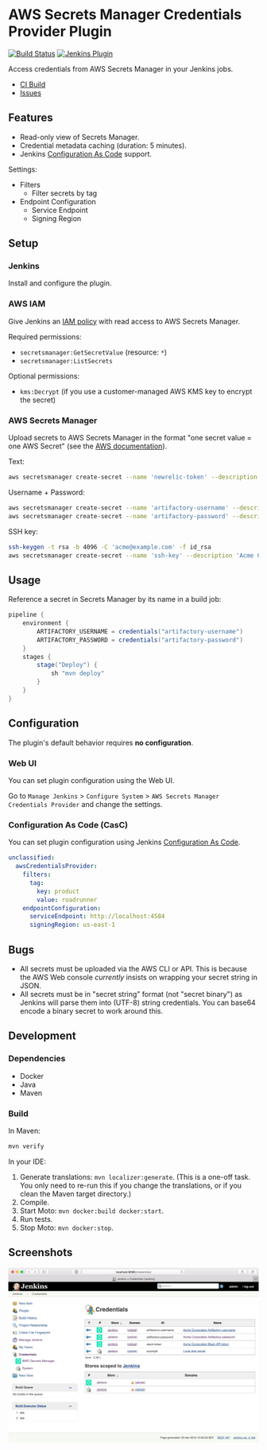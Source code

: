 # AWS Secrets Manager Credentials Provider Plugin

[![Build Status](https://ci.jenkins.io/buildStatus/icon?job=Plugins/aws-secrets-manager-credentials-provider-plugin/master)](https://ci.jenkins.io/blue/organizations/jenkins/Plugins%2Faws-secrets-manager-credentials-provider-plugin/activity/)
[![Jenkins Plugin](https://img.shields.io/jenkins/plugin/v/aws-secrets-manager-credentials-provider.svg)](https://plugins.jenkins.io/aws-secrets-manager-credentials-provider)

Access credentials from AWS Secrets Manager in your Jenkins jobs.

- [CI Build](https://ci.jenkins.io/blue/organizations/jenkins/Plugins%2Faws-secrets-manager-credentials-provider-plugin/)
- [Issues](https://issues.jenkins-ci.org/issues/?jql=component+%3D+aws-secrets-manager-credentials-provider-plugin)

## Features

- Read-only view of Secrets Manager.
- Credential metadata caching (duration: 5 minutes).
- Jenkins [Configuration As Code](https://github.com/jenkinsci/configuration-as-code-plugin) support.

Settings:

- Filters
  - Filter secrets by tag
- Endpoint Configuration
  - Service Endpoint
  - Signing Region

## Setup 

### Jenkins

Install and configure the plugin.

### AWS IAM

Give Jenkins an [IAM policy](https://docs.aws.amazon.com/secretsmanager/latest/userguide/auth-and-access_identity-based-policies.html) with read access to AWS Secrets Manager.

Required permissions:

- `secretsmanager:GetSecretValue` (resource: `*`)
- `secretsmanager:ListSecrets`

Optional permissions:

- `kms:Decrypt` (if you use a customer-managed AWS KMS key to encrypt the secret)

### AWS Secrets Manager

Upload secrets to AWS Secrets Manager in the format "one secret value = one AWS Secret" (see the [AWS documentation](https://docs.aws.amazon.com/cli/latest/reference/secretsmanager/create-secret.html)).

Text:

```bash
aws secretsmanager create-secret --name 'newrelic-token' --description 'Acme Corp Newrelic API token' --secret-string 'abc123'
```

Username + Password:

```bash
aws secretsmanager create-secret --name 'artifactory-username' --description 'Acme Corp Artifactory username' --secret-string 'joe'
aws secretsmanager create-secret --name 'artifactory-password' --description 'Acme Corp Artifactory password' --secret-string 'supersecret'
```

SSH key:

```bash
ssh-keygen -t rsa -b 4096 -C 'acme@example.com' -f id_rsa
aws secretsmanager create-secret --name 'ssh-key' --description 'Acme Corp SSH key' --secret-string 'file://id_rsa'
```

## Usage 

Reference a secret in Secrets Manager by its name in a build job:

```groovy
pipeline {
    environment {
        ARTIFACTORY_USERNAME = credentials("artifactory-username")
        ARTIFACTORY_PASSWORD = credentials("artifactory-password")
    }
    stages {
        stage("Deploy") {
            sh "mvn deploy"
        }
    }
}
```

## Configuration

The plugin's default behavior requires **no configuration**.

### Web UI

You can set plugin configuration using the Web UI.

Go to `Manage Jenkins` > `Configure System` > `AWS Secrets Manager Credentials Provider` and change the settings.

### Configuration As Code (CasC)

You can set plugin configuration using Jenkins [Configuration As Code](https://github.com/jenkinsci/configuration-as-code-plugin).

```yaml
unclassified:
  awsCredentialsProvider:
    filters:
      tag:
        key: product
        value: roadrunner
    endpointConfiguration:
      serviceEndpoint: http://localhost:4584
      signingRegion: us-east-1
```

## Bugs

- All secrets must be uploaded via the AWS CLI or API. This is because the AWS Web console *currently* insists on wrapping your secret string in JSON.
- All secrets must be in "secret string" format (not "secret binary") as Jenkins will parse them into (UTF-8) string credentials. You can base64 encode a binary secret to work around this.

## Development

### Dependencies

- Docker
- Java
- Maven

### Build 

In Maven:

```bash
mvn verify
```

In your IDE:

1. Generate translations: `mvn localizer:generate`. (This is a one-off task. You only need to re-run this if you change the translations, or if you clean the Maven target directory.)
2. Compile.
3. Start Moto: `mvn docker:build docker:start`.
4. Run tests.
5. Stop Moto: `mvn docker:stop`.

## Screenshots

![Credentials screen](img/plugin.png)
